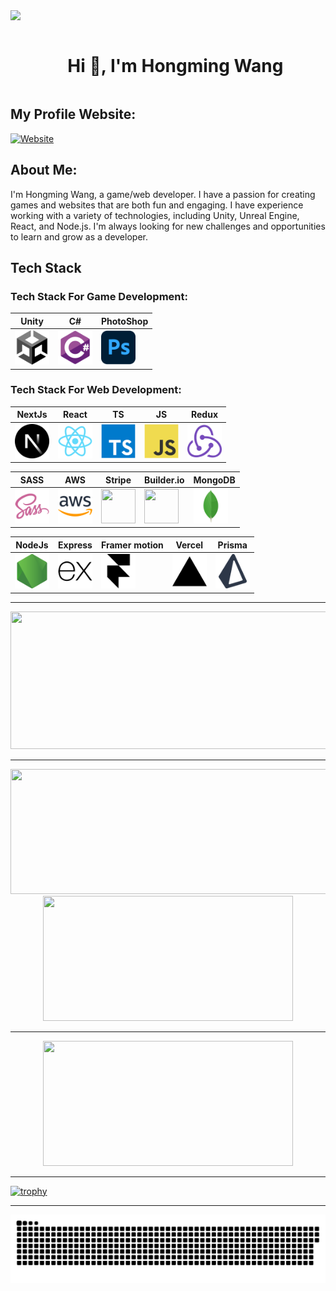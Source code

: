 
<!--horizontal divider(gradiant)-->
<img src="https://user-images.githubusercontent.com/73097560/115834477-dbab4500-a447-11eb-908a-139a6edaec5c.gif">

<!--h1 without bottom border-->
<div id="user-content-toc">
  <ul align="center">
    <summary><h1 style="display: inline-block">Hi 👋, I'm Hongming Wang</h1></summary>
  </ul>
</div>

## My Profile Website:
[![Website](https://img.shields.io/badge/website-hongming--wang.com-red
)](https://www.hongming-wang.com/)
 
## About Me:    
I'm Hongming Wang, a game/web developer. I have a passion
for creating games and websites that are both fun and engaging. I
have experience working with a variety of technologies, including
Unity, Unreal Engine, React, and Node.js. I'm always looking
for new challenges and opportunities to learn and grow as a
developer.
   
## Tech Stack
<div>

### Tech Stack For Game Development:
| Unity  | C# | PhotoShop |
|----------|----------|----------|
|  <img src="https://github.com/devicons/devicon/blob/master/icons/unity/unity-original.svg" title=""  alt="" width="55" height="55"/> |  <img src="https://github.com/devicons/devicon/blob/master/icons/csharp/csharp-original.svg" title=""  alt="" width="55" height="55"/> |  <img src="https://github.com/devicons/devicon/blob/master/icons/photoshop/photoshop-original.svg" title="" alt="" width="55" height="55"/> 

  ### Tech Stack For Web Development:
| NextJs | React | TS | JS  | Redux | 
|----------|----------|----------|----------|----------|
|  <img src="https://github.com/devicons/devicon/blob/master/icons/nextjs/nextjs-original.svg" title=""  alt="" width="55" height="55"/> |  <img src="https://github.com/devicons/devicon/blob/master/icons/react/react-original.svg" title=""  alt="" width="55" height="55"/>|  <img src="https://github.com/devicons/devicon/blob/master/icons/typescript/typescript-original.svg" title=""  alt="" width="55" height="55"/>|  <img src="https://github.com/devicons/devicon/blob/master/icons/javascript/javascript-original.svg" title=""  alt="" width="55" height="55"/>|  <img src="https://github.com/devicons/devicon/blob/master/icons/redux/redux-original.svg" title=""  alt="" width="55" height="55"/>|


| SASS | AWS | Stripe | Builder.io | MongoDB |
|----------|----------|----------|----------|----------|
|  <img src="https://github.com/devicons/devicon/blob/master/icons/sass/sass-original.svg" title=""  alt="" width="55" height="55"/> |  <img src="https://github.com/devicons/devicon/blob/master/icons/amazonwebservices/amazonwebservices-original-wordmark.svg" title=""  alt="" width="55" height="55"/>|  <img src="https://images.ctfassets.net/fzn2n1nzq965/HTTOloNPhisV9P4hlMPNA/cacf1bb88b9fc492dfad34378d844280/Stripe_icon_-_square.svg" title=""  alt="" width="55" height="55"/>|  <img src="https://avatars.githubusercontent.com/u/35700027" title=""  alt="" width="55" height="55"/>|  <img src="https://github.com/devicons/devicon/blob/master/icons/mongodb/mongodb-original.svg" title=""  alt="" width="55" height="55"/>|



| NodeJs | Express | Framer motion | Vercel | Prisma |
|----------|----------|----------|----------|----------|
|  <img src="https://github.com/devicons/devicon/blob/master/icons/nodejs/nodejs-original.svg" title=""  alt="" width="55" height="55"/> |  <img src="https://github.com/devicons/devicon/blob/master/icons/express/express-original.svg" title=""  alt="" width="55" height="55"/>|  <img src="https://github.com/devicons/devicon/blob/master/icons/framermotion/framermotion-original.svg" title=""  alt="" width="55" height="55"/>|  <img src="https://github.com/devicons/devicon/blob/master/icons/vercel/vercel-original.svg" title=""  alt="" width="55" height="55"/>|  <img src="https://github.com/devicons/devicon/blob/master/icons/prisma/prisma-original.svg" title=""  alt="" width="55" height="55"/>|



---

  
<p align="center">
  <img width="800" height="220" src="https://streak-stats.demolab.com?user=rabbitblood&theme=highcontrast&hide_border=true&border_radius=5&card_width=800">
</p>


---



<p align="center">
  <img width="600" height="200" src="https://github-readme-stats.vercel.app/api?username=rabbitblood&show_icons=true&theme=vision-friendly-dark">
  <img width="400" height="200" src="https://github-readme-stats.vercel.app/api/top-langs/?username=rabbitblood&size_weight=0.15&count_weight=0.5&layout=compact&theme=vision-friendly-dark">
</p>


---

<p align="center">
  <img width="400" height="200" src="https://leetcard.jacoblin.cool/leetcode?theme=dark">
</p>



---


[![trophy](https://github-profile-trophy.vercel.app/?username=ryo-ma&theme=onedark)](https://github.com/ryo-ma/github-profile-trophy)
 


---

<p align="center">
 <img width="1000" src="assets/github-snake.svg" alt="snake"/>
</p>
